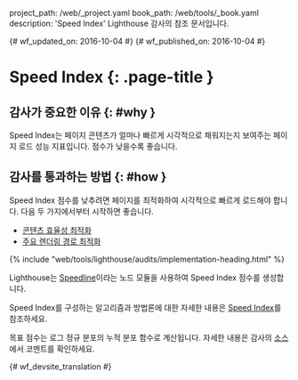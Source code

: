 project_path: /web/_project.yaml
book_path: /web/tools/_book.yaml
description: 'Speed Index' Lighthouse 감사의 참조 문서입니다.

{# wf_updated_on: 2016-10-04 #}
{# wf_published_on: 2016-10-04 #}

# Speed Index  {: .page-title }

## 감사가 중요한 이유 {: #why }

Speed Index는 페이지 콘텐츠가 얼마나 빠르게
시각적으로 채워지는지 보여주는 페이지 로드 성능 지표입니다. 점수가 낮을수록 좋습니다.

## 감사를 통과하는 방법 {: #how }

Speed Index 점수를 낮추려면 페이지를 최적화하여
시각적으로 빠르게 로드해야 합니다. 다음 두 가지에서부터 시작하면 좋습니다.

* [콘텐츠 효율성 최적화](/web/fundamentals/performance/optimizing-content-efficiency/)
* [주요 렌더링 경로 최적화](/web/fundamentals/performance/critical-rendering-path/)

{% include "web/tools/lighthouse/audits/implementation-heading.html" %}

Lighthouse는
[Speedline](https://github.com/pmdartus/speedline)이라는
노드 모듈을 사용하여 Speed Index 점수를 생성합니다.

Speed Index를 구성하는 알고리즘과 방법론에 대한 자세한 내용은
[Speed Index](https://sites.google.com/a/webpagetest.org/docs/using-webpagetest/metrics/speed-index)를 참조하세요.

목표 점수는 로그 정규 분포의 누적 분포 함수로
계산됩니다. 자세한 내용은 감사의 
[소스](https://github.com/GoogleChrome/lighthouse/blob/master/lighthouse-core/audits/speed-index-metric.js)에서
코멘트를 확인하세요.


{# wf_devsite_translation #}
